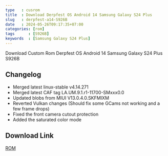 ```yaml
---
type   : cusrom
title  : Download Derpfest OS Android 14 Samsung Galaxy S24 Plus
slug   : derpfest-a14-S926B
date   : 2024-05-26T09:17:35+07:00
categories: [rom]
tags      : [S926B]
keywords  : [Samsung Galaxy S24 Plus]
---
```


Download Custom Rom Derpfest OS Android 14 Samsung Galaxy S24 Plus S926B

## Changelog
- Merged latest linux-stable v4.14.271
- Merged latest CAF tag LA.UM.9.1.r1-11700-SMxxx0.0
- Updated blobs from MIUI V13.0.4.0.SKFMIXM
- Reverted Vulkan changes (Should fix some GCams not working and a few frame drops)
- Fixed the front camera cutout protection
- Added the saturated color mode

## Download Link
[ROM](/)

